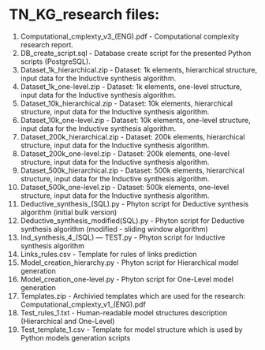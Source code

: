 # TN_KG_research files:
1. Computational_cmplexty_v3_(ENG).pdf - Computational complexity research report.
2. DB_create_script.sql - Database create script for the presented Python scripts (PostgreSQL).
3. Dataset_1k_hierarchical.zip - Dataset: 1k elements, hierarchical structure, input data for the Inductive synthesis algorithm.
4. Dataset_1k_one-level.zip - Dataset: 1k elements, one-level structure, input data for the Inductive synthesis algorithm.
5. Dataset_10k_hierarchical.zip - Dataset: 10k elements, hierarchical structure, input data for the Inductive synthesis algorithm.
6. Dataset_10k_one-level.zip - Dataset: 10k elements, one-level structure, input data for the Inductive synthesis algorithm.
7. Dataset_200k_hierarchical.zip - Dataset: 200k elements, hierarchical structure, input data for the Inductive synthesis algorithm.
8. Dataset_200k_one-level.zip - Dataset: 200k elements, one-level structure, input data for the Inductive synthesis algorithm.
9. Dataset_500k_hierarchical.zip - Dataset: 500k elements, hierarchical structure, input data for the Inductive synthesis algorithm.
10. Dataset_500k_one-level.zip - Dataset: 500k elements, one-level structure, input data for the Inductive synthesis algorithm.
11. Deductive_synthesis_(SQL).py - Phyton script for Deductive synthesis algorithm (initial bulk version)
12. Deductive_synthesis_modified(SQL).py - Phyton script for Deductive synthesis algorithm (modified - sliding window algorithm)
13. Ind_synthesis_4_(SQL) — TEST.py - Phyton script for Inductive synthesis algorithm
14. Links_rules.csv - Template for rules of links prediction
15. Model_creation_hierarchy.py - Phyton script for Hierarchical model generation
16. Model_creation_one-level.py - Phyton script for One-Level model generation
17. Templates.zip - Archivied templates which are used for the research: Computational_cmplexty_v1_(ENG).pdf
18. Test_rules_1.txt - Human-readable model structures description (Hierarchical and One-Level)
19. Test_template_1.csv - Template for model structure which is used by Python models generation scripts
